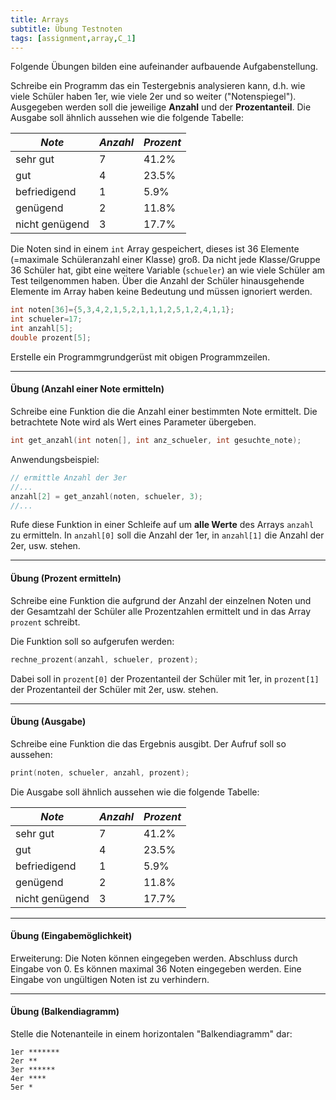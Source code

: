 ```yaml
---
title: Arrays
subtitle: Übung Testnoten
tags: [assignment,array,C_1]
---
```


Folgende Übungen bilden eine aufeinander aufbauende Aufgabenstellung.

Schreibe ein Programm das ein Testergebnis analysieren kann, d.h. wie viele Schüler haben 1er, wie viele 2er und so weiter ("Notenspiegel"). Ausgegeben werden soll die jeweilige **Anzahl** und der **Prozentanteil**. Die Ausgabe soll ähnlich aussehen wie die folgende Tabelle:

| *Note*         | *Anzahl* | *Prozent* |
| -------------- | -------- | --------- |
| sehr gut       | 7        | 41.2%     |
| gut            | 4        | 23.5%     |
| befriedigend   | 1        | 5.9%      |
| genügend       | 2        | 11.8%     |
| nicht genügend | 3        | 17.7%     |

Die Noten sind in einem `int` Array gespeichert, dieses ist 36 Elemente (=maximale Schüleranzahl einer Klasse) groß. Da nicht jede Klasse/Gruppe 36 Schüler hat, gibt eine weitere Variable (`schueler`) an wie viele Schüler am Test teilgenommen haben. Über die Anzahl der Schüler hinausgehende Elemente im Array haben keine Bedeutung und müssen ignoriert werden.

```c
int noten[36]={5,3,4,2,1,5,2,1,1,1,2,5,1,2,4,1,1};
int schueler=17;
int anzahl[5];
double prozent[5];
```

Erstelle ein Programmgrundgerüst mit obigen Programmzeilen.



---

#### Übung (Anzahl einer Note ermitteln)

Schreibe eine Funktion die die Anzahl einer bestimmten Note ermittelt. Die betrachtete Note wird als Wert eines Parameter übergeben.

```c++
int get_anzahl(int noten[], int anz_schueler, int gesuchte_note);
```

Anwendungsbeispiel:
```c
// ermittle Anzahl der 3er
//...
anzahl[2] = get_anzahl(noten, schueler, 3); 
//...
```
Rufe diese Funktion in einer Schleife auf um **alle Werte** des Arrays `anzahl` zu ermitteln. In `anzahl[0]` soll die Anzahl der 1er, in `anzahl[1]` die Anzahl der 2er, usw. stehen.



---

#### Übung (Prozent ermitteln)

Schreibe eine Funktion die aufgrund der Anzahl der einzelnen Noten und der Gesamtzahl der Schüler alle Prozentzahlen ermittelt und in das Array `prozent` schreibt.

Die Funktion soll so aufgerufen werden:

```c
rechne_prozent(anzahl, schueler, prozent); 
```
Dabei soll in `prozent[0]` der Prozentanteil der Schüler mit 1er, in `prozent[1]` der Prozentanteil der Schüler mit 2er, usw. stehen.



---
#### Übung (Ausgabe)

Schreibe eine Funktion die das Ergebnis ausgibt. Der Aufruf soll so aussehen:

```c
print(noten, schueler, anzahl, prozent);
```
Die Ausgabe soll ähnlich aussehen wie die folgende Tabelle:

| *Note* | *Anzahl* | *Prozent* |
| ------ | -------- | --------- |
| sehr gut 		| 7 | 41.2% |
| gut 			| 4 | 23.5% |
| befriedigend 	| 1 | 5.9% |
| genügend 		| 2 | 11.8% |
| nicht genügend 	| 3 | 17.7% |



---
#### Übung (Eingabemöglichkeit)

Erweiterung: Die Noten können eingegeben werden. Abschluss durch Eingabe von 0. Es können maximal 36 Noten eingegeben werden. Eine Eingabe von ungültigen Noten ist zu verhindern.



---
#### Übung (Balkendiagramm)

Stelle die Notenanteile in einem horizontalen "Balkendiagramm" dar:

```
1er *******
2er **
3er ******
4er ****
5er *
```

